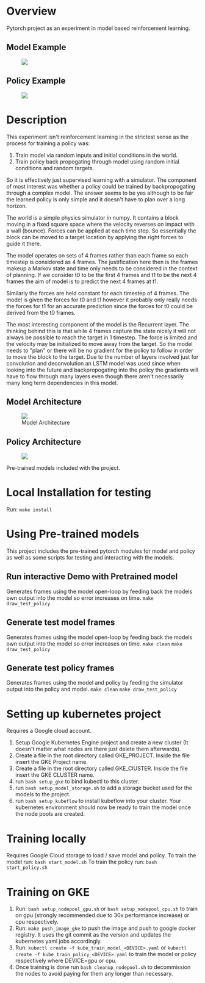 # Overview
Pytorch project as an experiment in model based reinforcement learning.

## Model Example
<p align="center">
  <figure>
  <img src="gif/model.gif?style=centerme">
  </figure>
</p>

## Policy Example
<p align="center">
  <figure>
  <img src="gif/policy.gif?style=centerme">
  </figure>
</p>

# Description 
This experiment isn't reinforcement learning in the strictest sense as the process for training a policy was:
1.  Train model via random inputs and initial conditions in the world.
2.  Train policy back propogating through model using random initial conditions and random targets.

So it is effectively just supervised learning with a simulator.
The component of most interest was whether a policy could be trained by backpropogating through a complex model.  The answer seems to be yes although to be fair the learned policy is only simple and it doesn't have to plan over a long horizon.

The world is a simple physics simulator in numpy.  It contains a block moving in a fixed square space where the velocity reverses on impact with a wall (bounce).  Forces can be applied at each time step.
So essentially the block can be moved to a target location by applying the right forces to guide it there.

The model operates on sets of 4 frames rather than each frame so each timestep is considered as 4 frames.  The justification here then is the frames makeup a Markov state and time only needs to be considered in the context of planning.
If we consider t0 to be the first 4 frames and t1 to be the next 4 frames the aim of model is to predict the next 4 frames at t1.

Similarly the forces are held constant for each timestep of 4 frames.  The model is given the forces for t0 and t1 however it probably only really needs the forces for t1 for an accurate prediction since the forces for t0 could be derived from the t0 frames.

The most interesting component of the model is the Recurrent layer.  The thinking behind this is that while 4 frames capture the state nicely it will not always be possible to reach the target in 1 timestep.  The force is limited and the velocity may be initialized to move away from the target.  So the model needs to "plan" or there will be no gradient for the policy to follow in order to move the block to the target. Due to the number of layers involved just for convolution and deconvolution an LSTM model was used since when looking into the future and backpropogating into the policy the gradients will have to flow through many layers even though there aren't necessarily many long term dependencies in this model. 

## Model Architecture
<p align="center">
  <figure>
  <img src="images/Model.svg">
  <figcaption>Model Architecture</figcaption>
  </figure>
</p>

## Policy Architecture
<p align="center">
  <figure>
  <img src="images/Policy.svg">
  </figure>
</p>
Pre-trained models included with the project.

# Local Installation for testing
Run: `make install`

# Using Pre-trained models
This project includes the pre-trained pytorch modules for model and policy as well as some scripts for testing and interacting with the models.

## Run interactive Demo with Pretrained model
Generates frames using the model open-loop by feeding back the models own output into the model so error increases on time.
`make draw_test_policy`

## Generate test model frames
Generates frames using the model open-loop by feeding back the models own output into the model so error increases on time.
`make clean`
`make draw_test_policy`

## Generate test policy frames
Generates frames using the model and policy by feeding the simulator output into the policy and model.
`make clean`
`make draw_test_policy`

# Setting up kubernetes project
Requires a Google cloud account.
1.  Setup Google Kubernetes Engine project and create a new cluster (It doesn't matter what nodes are there just delete them afterwards).
2.  Create a file in the root directory called GKE_PROJECT.  Inside the file insert the GKE Project name.
3.  Create a file in the root directory called GKE_ClUSTER.  Inside the file insert the GKE CLUSTER name.
4.  run `bash setup_gke` to bind kubectl to this cluster. 
5.  run `bash setup_model_storage.sh` to add a storage bucket used for the models to the project. 
6.  run `bash setup_kubeflow` to install kubeflow into your cluster.
Your kubernetes environment should now be ready to train the model once the node pools are created.

# Training locally
Requires Google Cloud storage to load / save model and policy.
To train the model run:
`bash start_model.sh`
To train the policy run:
`bash start_policy.sh`

# Training on GKE 
1. Run: `bash setup_nodepool_gpu.sh` or `bash setup_nodepool_cpu.sh` to train on gpu (strongly recommended due to 30x performance increase) or cpu respectively.
2. Run: `make push_image_gke` to push the image and push to google docker registry.  It uses the git commit as the
version and updates the kubernetes yaml jobs accordingly.
3. Run: `kubectl create -f kube_train_model_<DEVICE>.yaml` or `kubectl create -f kube_train_policy_<DEVICE>.yaml` to train the model or policy respectively where DEVICE=gpu or cpu.
4. Once training is done run `bash cleanup_nodepool.sh` to decommission the nodes to avoid paying for them any longer than necessary. 

